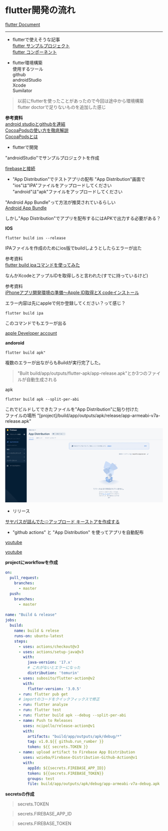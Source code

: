 # flutter開発の流れ

[flutter Document](https://docs.flutter.dev/)  

---
- flutterで使えそうな記事  
[flutter サンプルプロジェクト](https://flutter.github.io/samples/#)  
[flutter コンポーネント](https://gallery.flutter.dev/#/)  

- flutter環境構築  
使用するツール   
github  
androidStudio  
Xcode  
Sumilator  

> 以前にflutterを使ったことがあったので今回は途中から環境構築  
> flutter doctorで足りないものを追加した感じ  

**参考資料**  
[android studioとgithubを連結](https://www.mechengjp.com/%E3%80%90flutter%E3%80%91android-studio%E3%81%A8github%E3%82%92%E9%80%A3%E6%90%BA%E3%81%99%E3%82%8B%E6%96%B9%E6%B3%95/)  
[CocoaPodsの使い方を徹底解説](https://ios-docs.dev/cocoapods/)  
[CocoaPodsとは](https://guides.cocoapods.org/using/getting-started.html#installation)  

- flutterで開発

"androidStudio"でサンプルプロジェクトを作成  

[firebaseと接続](https://firebase.google.com/docs/flutter/setup?authuser=0&hl=ja&platform=ios#available-plugins)  

- "App Distribution"でテストアプリの配布
"App Distribution"画面で  
"ios"は"IPA"ファイルをアップロードしてください  
"android"は"apk"ファイルをアップロードしてください  

"Android App Bundle"って方法が推奨されているらしい  
[Android App Bundle](https://developer.android.com/platform/technology/app-bundle)

しかし"App Distribution"でアプリを配布するにはAPKで出力する必要がある？   

**IOS**  
```bush
flutter build ios --release
```
IPAファイルを作成のためにios版でbuildしようとしたらエラーが出た

参考資料  
[flutter build ipaコマンドを使ってみた](https://takamii.hatenablog.com/entry/2021/07/02/151453)

なんかXcodeとアップルIDを取得しろと言われた(すでに持っているけど)

参考資料  
[iPhoneアプリ開発環境の準備～Apple ID取得とX codeインストール](https://prokids.jp/article/iphone_pre)

エラー内容は先にappleで何か登録してください？って感じ？

```
flutter build ipa
```
このコマンドでもエラーが出る

[apple Developer account](https://developer.apple.com/account/)

**andoroid**  
```bush
flutter build apk" 
```

複数のエラーが出ながらもBuildが実行完了した。  
> "Built build/app/outputs/flutter-apk/app-release.apk"とか3つのファイルが自動生成される

apk
```bush
flutter build apk --split-per-abi
```

これでビルドしてできたファイルを"App Distribution"に貼り付けた  
ファイルの場所  "[project]/build/app/outputs/apk/release/app-armeabi-v7a-release.apk"  

<img src="app_Distribution001.png" width="600px">

- リリース  

[サヤパスが詰んでた⇨アップロード キーストアを作成する](https://docs.flutter.dev/deployment/android#signing-the-app)

- "github actions" と "App Distribution" を使ってアプリを自動配布

[youtube](https://youtu.be/BAXvzkgL15o)

[youtube](https://www.youtube.com/watch?v=9L7OfshBqX8)

**projectにworkflowを作成**
```yml
on:
  pull_request:
    branches:
      - master
  push:
    branches:
      - master

name: "Build & release"
jobs:
  build:
    name: build & relese
    runs-on: ubuntu-latest
    steps:
      - uses: actions/checkout@v3
      - uses: actions/setup-java@v3
        with:
          java-version: '17.x'
          # これがないとエラーになった
          distribution: 'temurin'
      - uses: subosito/flutter-action@v2
        with:
          flutter-version: '3.0.5'
      - run: flutter pub get 
      # importのコードをクイックフィックスで修正
      - run: flutter analyze
      - run: flutter test
      - run: flutter build apk --debug --split-per-abi
      - name: Push to Releases
        uses: ncipollo/release-action@v1
        with:
          artifacts: "build/app/outputs/apk/debug/*"
          tag: v1.0.${{ github.run_rumber }}
          token: ${{ secrets.TOKEN }}
      - name: upload artifact to Firebase App Distribution
        uses: wzieba/Firebase-Distribution-Github-Action@v1
        with:
          appId: ${{secrets.FIREBASE_APP_ID}}
          token: ${{secrets.FIREBASE_TOKEN}}
          groups: test
          file: build/app/outputs/apk/debug/app-armeabi-v7a-debug.apk
```

**secretsの作成**
<!-- 自分のgithubアカウントのトークンを作成し、プロジェクトと紐付ける -->
> secrets.TOKEN 
<!-- firebaseのAndoroid用のIDを紐づける -->
> secrets.FIREBASE_APP_ID
<!-- firebaseのログイン時のトークンと紐づける -->
> secrets.FIREBASE_TOKEN


